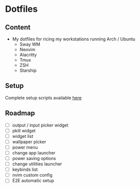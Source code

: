 # Dotfiles

## Content

- My dotfiles for ricing my workstations running Arch / Ubuntu
  - Sway WM
  - Neovim
  - Alacritty
  - Tmux
  - ZSH
  - Starship

## Setup

Complete setup scripts available [here](https://github.com/H-ADJI/cyborg)

## Roadmap

- [ ] output / input picker widget
- [ ] pkill widget
- [ ] widget list
- [ ] wallpaper picker
- [ ] power menu
- [ ] change app launcher
- [ ] power saving options
- [ ] change utilities launcher
- [ ] keybinds list
- [ ] nvim custom config
- [ ] E2E automatic setup
